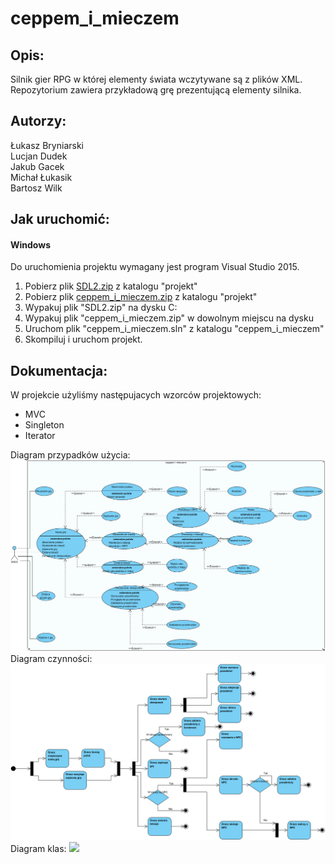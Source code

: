 # ceppem_i_mieczem

## Opis:
Silnik gier RPG w której elementy świata wczytywane są z plików XML. Repozytorium zawiera przykładową grę prezentującą elementy silnika. 

## Autorzy:
Łukasz Bryniarski  
Lucjan Dudek  
Jakub Gacek  
Michał Łukasik  
Bartosz Wilk  

## Jak uruchomić:
#### Windows
Do uruchomienia projektu wymagany jest program Visual Studio 2015.

1. Pobierz plik [SDL2.zip](projekt/SDL2.zip) z katalogu "projekt"
3. Pobierz plik [ceppem_i_mieczem.zip](projekt/ceppem_i_mieczem.zip)  z katalogu "projekt"
4. Wypakuj plik "SDL2.zip" na dysku C:
5. Wypakuj plik "ceppem_i_mieczem.zip" w dowolnym miejscu na dysku
6. Uruchom plik "ceppem_i_mieczem.sln" z katalogu "ceppem_i_mieczem"
7. Skompiluj i uruchom projekt.

## Dokumentacja:

W projekcie użyliśmy następujacych wzorców projektowych:
 - MVC
 - Singleton
 - Iterator

Diagram przypadków użycia:
![](use_case.png)
Diagram czynności:
![](activity.png)
Diagram klas:
![](class.png)
